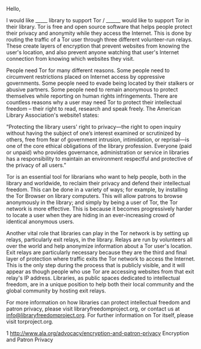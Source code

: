 Hello,

I would like _____ library to support Tor / ______ would like to support Tor in their library. Tor is free and open source software that helps people protect their privacy and anonymity while they access the Internet. This is done by routing the traffic of a Tor user through three different volunteer-run relays. These create layers of encryption that prevent websites from knowing the user's location, and also prevent anyone watching that user's Internet connection from knowing which websites they visit.

People need Tor for many different reasons. Some people need to circumvent restrictions placed on Internet access by oppressive governments. Some people need to evade being located by their stalkers or abusive partners. Some people need to remain anonymous to protect themselves while reporting on human rights infringements. There are countless reasons why a user may need Tor to protect their intellectual freedom – their right to read, research and speak freely. The American Library Association's website1 states:

“Protecting the library users' right to privacy—the right to open inquiry without having the subject of one’s interest examined or scrutinized by others, free from fear of government intrusion, intimidation, or reprisal—is one of the core ethical obligations of the library profession. Everyone (paid or unpaid) who provides governance, administration or service in libraries has a responsibility to maintain an environment respectful and protective of the privacy of all users.”

Tor is an essential tool for librarians who want to help people, both in the library and worldwide, to reclaim their privacy and defend their intellectual freedom. This can be done in a variety of ways; for example, by installing the Tor Browser on library computers. This will allow patrons to browse anonymously in the library; and simply by being a user of Tor, the Tor network is more effective. This is because it becomes progressively harder to locate a user when they are hiding in an ever-increasing crowd of identical anonymous users.

Another vital role that libraries can play in the Tor network is by setting up relays, particularly exit relays, in the library. Relays are run by volunteers all over the world and help anonymize information about a Tor user's location. Exit relays are particularly necessary because they are the third and final layer of protection where traffic exits the Tor network to access the Internet. This is the only step during the process that is publicly visible, and it will appear as though people who use Tor are accessing websites from that exit relay's IP address. Libraries, as public spaces dedicated to intellectual freedom, are in a unique position to help both their local community and the global community by hosting exit relays.

For more information on how libraries can protect intellectual freedom and patron privacy, please visit libraryfreedomproject.org, or contact us at info@libraryfreedomproject.org. For further information on Tor itself, please visit torproject.org.

1 http://www.ala.org/advocacy/encryption-and-patron-privacy Encryption and Patron Privacy
